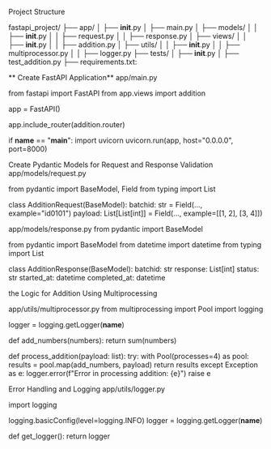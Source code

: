 Project Structure

fastapi_project/
├── app/
│   ├── __init__.py
│   ├── main.py
│   ├── models/
│   │   ├── __init__.py
│   │   ├── request.py
│   │   ├── response.py
│   ├── views/
│   │   ├── __init__.py
│   │   ├── addition.py
│   ├── utils/
│   │   ├── __init__.py
│   │   ├── multiprocessor.py
│   │   ├── logger.py
├── tests/
│   ├── __init__.py
│   ├── test_addition.py
├── requirements.txt: 


**
Create FastAPI Application**
app/main.py

from fastapi import FastAPI
from app.views import addition

app = FastAPI()

app.include_router(addition.router)

if __name__ == "__main__":
    import uvicorn
    uvicorn.run(app, host="0.0.0.0", port=8000)
    
Create Pydantic Models for Request and Response Validation
app/models/request.py

from pydantic import BaseModel, Field
from typing import List

class AdditionRequest(BaseModel):
    batchid: str = Field(..., example="id0101")
    payload: List[List[int]] = Field(..., example=[[1, 2], [3, 4]])

app/models/response.py
from pydantic import BaseModel

from pydantic import BaseModel
from datetime import datetime
from typing import List

class AdditionResponse(BaseModel):
    batchid: str
    response: List[int]
    status: str
    started_at: datetime
    completed_at: datetime


the Logic for Addition Using Multiprocessing

app/utils/multiprocessor.py
from multiprocessing import Pool
import logging

logger = logging.getLogger(__name__)

def add_numbers(numbers):
    return sum(numbers)

def process_addition(payload: list):
    try:
        with Pool(processes=4) as pool:
            results = pool.map(add_numbers, payload)
            return results
    except Exception as e:
        logger.error(f"Error in processing addition: {e}")
        raise e

 Error Handling and Logging
app/utils/logger.py

import logging

logging.basicConfig(level=logging.INFO)
logger = logging.getLogger(__name__)

def get_logger():
    return logger





    
